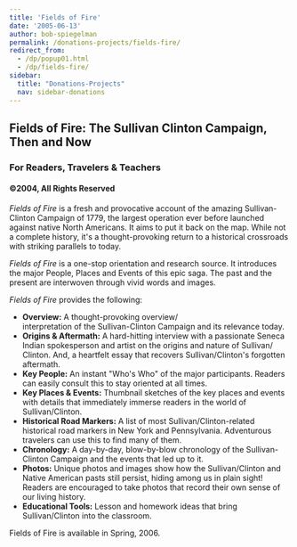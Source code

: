 ```yaml
---
title: 'Fields of Fire'
date: '2005-06-13'
author: bob-spiegelman
permalink: /donations-projects/fields-fire/
redirect_from:
  - /dp/popup01.html
  - /dp/fields-fire/
sidebar:
  title: "Donations-Projects"
  nav: sidebar-donations
---
```

## Fields of Fire: The Sullivan Clinton Campaign, Then and Now
### For Readers, Travelers & Teachers
#### ©2004, All Rights Reserved

_Fields of Fire_ is a fresh and provocative account of the amazing Sullivan-Clinton Campaign of 1779, the largest operation ever before launched against native North Americans. It aims to put it back on the map. While not a complete history, it's a thought-provoking return to a historical crossroads with striking parallels to today.

_Fields of Fire_  is a one-stop orientation and research source. It introduces the major People, Places and Events of this epic saga. The past and the present are interwoven through vivid words and images.

_Fields of Fire_ provides the following:

*   **Overview:** A thought-provoking overview/  
    interpretation of the Sullivan-Clinton Campaign and its relevance today.
*   **Origins & Aftermath:** A hard-hitting interview with a passionate Seneca Indian spokesperson and artist on the origins and nature of Sullivan/  
    Clinton. And, a heartfelt essay that recovers Sullivan/Clinton's forgotten aftermath.
*   **Key People:** An instant "Who's Who" of the major participants. Readers can easily consult this to stay oriented at all times.
*   **Key Places & Events:** Thumbnail sketches of the key places and events with details that immediately immerse readers in the world of Sullivan/Clinton.
*   **Historical Road Markers:** A list of most Sullivan/Clinton-related historical road markers in New York and Pennsylvania. Adventurous travelers can use this to find many of them.
*   **Chronology:** A day-by-day, blow-by-blow chronology of the Sullivan-Clinton Campaign and the events that led up to it.
*   **Photos:** Unique photos and images show how the Sullivan/Clinton and Native American pasts still persist, hiding among us in plain sight! Readers are encouraged to take photos that record their own sense of our living history.
*   **Educational Tools:** Lesson and homework ideas that bring Sullivan/Clinton into the classroom.

Fields of Fire is available in Spring, 2006.
